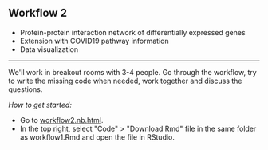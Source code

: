## Workflow 2

* Protein-protein interaction network of differentially expressed genes
* Extension with COVID19 pathway information
* Data visualization

----

We'll work in breakout rooms with 3-4 people. Go through the workflow, try to write the missing code when needed, work together and discuss the questions. 

*How to get started:*
- Go to <a href="https://bigcat-covid19.github.io/ISMB2021-workshop/practical/workflows/workflow2.nb.html" target="_blank">workflow2.nb.html</a>.
- In the top right, select "Code" > "Download Rmd" file in the same folder as workflow1.Rmd and open the file in RStudio.

